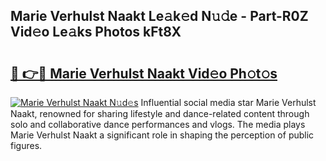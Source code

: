 ## Marie Verhulst Naakt Le𝚊k𝚎d N𝚞𝚍e - Part-R0Z Vid𝚎o Le𝚊ks Photos kFt8X

# <h2><a href="http://fb4yau.evod.top/?m=Marie+Verhulst+Naakt">🔗 👉🔴 Marie Verhulst Naakt Vid𝚎o Ph𝚘t𝚘s</a></h2>

[![Marie Verhulst Naakt N𝚞d𝚎s](https://i.imgur.com/8V9OHl7.gif)](http://fb4yau.evod.top/?m=Marie+Verhulst+Naakt)
Influential social media star Marie Verhulst Naakt, renowned for sharing lifestyle and dance-related content through solo and collaborative dance performances and vlogs. The media plays Marie Verhulst Naakt a significant role in shaping the perception of public figures. 
